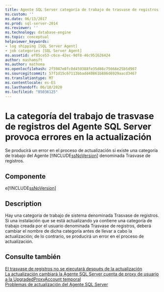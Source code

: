 ```yaml
---
title: Agente SQL Server categoría de trabajo de trasvase de registros causa un error de actualización | Microsoft Docs
ms.custom: ''
ms.date: 06/13/2017
ms.prod: sql-server-2014
ms.reviewer: ''
ms.technology: database-engine
ms.topic: conceptual
helpviewer_keywords:
- log shipping [SQL Server Agent]
- job categories [SQL Server Agent]
ms.assetid: ef05ce53-c6ce-42ec-9df8-46c951626424
author: mashamsft
ms.author: mathoma
ms.openlocfilehash: 2f5947e8fc8d459388fe35d86c75666e25b5d907
ms.sourcegitcommit: 57f1d15c67113bbadd40861b886d6929aacd3467
ms.translationtype: MT
ms.contentlocale: es-ES
ms.lasthandoff: 06/18/2020
ms.locfileid: "85036125"
---
```

# <a name="sql-server-agent-log-shipping-job-category-causes-upgrade-to-fail"></a>La categoría del trabajo de trasvase de registros del Agente SQL Server provoca errores en la actualización
  Se producirá un error en el proceso de actualización si existe una categoría de trabajo del Agente [!INCLUDE[ssNoVersion](../../includes/ssnoversion-md.md)] denominada Trasvase de registros.  
  
## <a name="component"></a>Componente  
 e[!INCLUDE[ssNoVersion](../../includes/ssnoversion-md.md)]  
  
## <a name="description"></a>Description  
 Hay una categoría de trabajo de sistema denominada Trasvase de registros. Si una instalación que se está actualizando ya contiene una categoría de trabajo creada por el usuario denominada Trasvase de registros, deberá cambiar el nombre de dicha categoría antes de llevar a cabo la actualización; de lo contrario, se producirá un error en el proceso de actualización.  
  
## <a name="see-also"></a>Consulte también  
 [El trasvase de registros no se ejecutará después de la actualización](../../../2014/sql-server/install/log-shipping-will-not-run-after-upgrading.md)   
 [La actualización cambiará la Agente SQL Server cuenta de proxy de usuario a la UpgradedProxyAccount temporal](../../../2014/sql-server/install/upgrading-changes-sql-server-agent-user-proxy-account-to-temporary-account.md)   
 [Problemas de actualización del Agente SQL Server](../../../2014/sql-server/install/sql-server-agent-upgrade-issues.md)  
  
  
